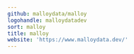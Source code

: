 ```yaml
---
github: malloydata/malloy
logohandle: malloydatadev
sort: malloy
title: malloy
website: 'https://www.malloydata.dev/'
---
```

